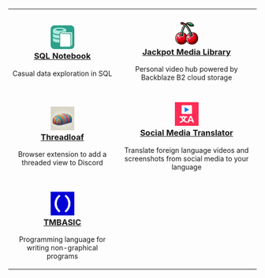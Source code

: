 <table width="100%">
<tr>
<td><h3 align="center"><a href="https://github.com/electroly/sqlnotebook"><img src="icons/sqlnotebook.png" width="48" height="48"><br>SQL Notebook</a></h3><p align="center">Casual data exploration in SQL
<td><h3 align="center"><a href="https://github.com/brianluft/jackpot"><img src="icons/jackpot.png" width="48" height="48"><br>Jackpot Media Library</a></h3><p align="center">Personal video hub powered by Backblaze B2 cloud storage
<tr>
<td><h3 align="center"><a href="https://github.com/brianluft/threadloaf"><img src="icons/threadloaf.png" width="48" height="48"><br>Threadloaf</a></h3><p align="center">Browser extension to add a threaded view to Discord
<td><h3 align="center"><a href="https://github.com/brianluft/social-media-translator"><img src="icons/social-media-translator.png" width="48" height="48"><br>Social Media Translator</a></h3><p align="center">Translate foreign language videos and screenshots from social media to your language
<tr>
<td><h3 align="center"><a href="https://github.com/tmbasic-lang/tmbasic"><img src="icons/tmbasic.png" width="48" height="48"><br>TMBASIC</a></h3><p align="center">Programming language for writing non-graphical programs
<td>&nbsp;
</table>
